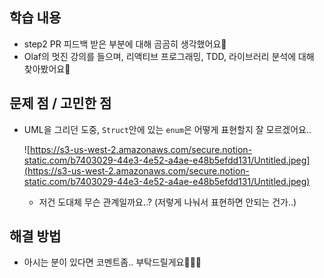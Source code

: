 ## 학습 내용

- step2 PR 피드백 받은 부분에 대해 곰곰히 생각했어요🤔
- Olaf의 멋진 강의를 들으며, 리액티브 프로그래밍, TDD, 라이브러리 분석에 대해 찾아봤어요🧐

## 문제 점 / 고민한 점

- UML을 그리던 도중, `Struct`안에 있는 `enum`은 어떻게 표현할지 잘 모르겠어요..

  ![https://s3-us-west-2.amazonaws.com/secure.notion-static.com/b7403029-44e3-4e52-a4ae-e48b5efdd131/Untitled.jpeg](https://s3-us-west-2.amazonaws.com/secure.notion-static.com/b7403029-44e3-4e52-a4ae-e48b5efdd131/Untitled.jpeg)

  - 저건 도대체 무슨 관계일까요..? (저렇게 나눠서 표현하면 안되는 건가..)

## 해결 방법

- 아시는 분이 있다면 코멘트좀.. 부탁드릴게요🙇🏻‍♂️